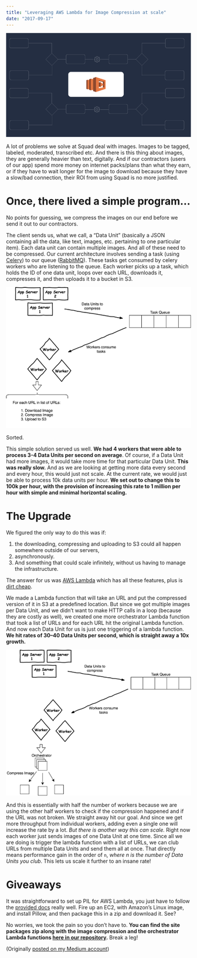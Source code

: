 ```yaml
---
title: "Leveraging AWS Lambda for Image Compression at scale"
date: "2017-09-17"
---
```


![](images/e83ba-1vfbwrzfzj-srjdv_qr80vq.png)

A lot of problems we solve at Squad deal with images. Images to be tagged, labeled, moderated, transcribed etc. And there is this thing about images, they are generally heavier than text, digitally. And if our contractors (users of our app) spend more money on internet packs/plans than what they earn, or if they have to wait longer for the image to download because they have a slow/bad connection, their ROI from using Squad is no more justified.

# Once, there lived a simple program…

No points for guessing, we compress the images on our end before we send it out to our contractors.

The client sends us, what we call, a “Data Unit” (basically a JSON containing all the data, like text, images, etc. pertaining to one particular item). Each data unit can contain multiple images. And all of these need to be compressed. Our current architecture involves sending a task (using [Celery](http://www.celeryproject.org/)) to our queue ([RabbitMQ](https://www.rabbitmq.com/)). These tasks get consumed by celery workers who are listening to the queue. Each worker picks up a task, which holds the ID of one data unit, loops over each URL, downloads it, compresses it, and then uploads it to a bucket in S3.

![](images/12ea7-144kuzuj-324ptwdglvddtw.png)

Sorted.

This simple solution served us well. **We had 4 workers that were able to process 3-4 Data Units per second on average**. Of course, if a Data Unit had more images, it would take more time for that particular Data Unit. **This was really slow.** And as we are looking at getting more data every second and every hour, this would just not scale. At the current rate, we would just be able to process 10k data units per hour. **We set out to change this to 100k per hour, with the provision of increasing this rate to 1 million per hour with simple and minimal horizontal scaling.**

# The Upgrade

We figured the only way to do this was if:

1. the downloading, compressing and uploading to S3 could all happen somewhere outside of our servers,
2. asynchronously.
3. And something that could scale infinitely, without us having to manage the infrastructure.

The answer for us was [AWS Lambda](http://docs.aws.amazon.com/lambda/latest/dg/welcome.html) which has all these features, plus is [dirt cheap](https://aws.amazon.com/lambda/pricing/).

We made a Lambda function that will take an URL and put the compressed version of it in S3 at a predefined location. But since we got multiple images per Data Unit, and we didn’t want to make HTTP calls in a loop (because they are costly as well), we created one more orchestrator Lambda function that took a list of URLs and for each URL hit the original Lambda function. And now each Data Unit for us is just one triggering of a lambda function. **We hit rates of 30–40 Data Units per second, which is straight away a 10x growth.**

![](images/25da1-1hzqohfvyrzse0kqrj0d2ma.png)

And this is essentially with half the number of workers because we are using the other half workers to check if the compression happened and if the URL was not broken. We straight away hit our goal. And since we get more throughput from individual workers, adding even a single one will increase the rate by a lot. _But there is another way this can scale._ Right now each worker just sends images of one Data Unit at one time. Since all we are doing is trigger the lambda function with a list of URLs, we can club URLs from multiple Data Units and send them all at once. That directly means performance gain in the order of `n`, _where n is the number of Data Units you club_. This lets us scale it further to an insane rate!

# Giveaways

It was straightforward to set up PIL for AWS Lambda, you just have to follow the [provided docs](http://docs.aws.amazon.com/lambda/latest/dg/with-s3-example-deployment-pkg.html) really well. Fire up an EC2, with Amazon’s Linux image, and install Pillow, and then package this in a zip and download it. See?

No worries, we took the pain so you don’t have to. **You can find the site packages zip along with the image compression and the orchestrator Lambda functions [here in our repository](https://github.com/squadrun/lambda-image-compression).** Break a leg!

(Originally [posted on my Medium account](https://medium.com/squad-engineering/leveraging-aws-lambda-for-image-compression-at-scale-a01afd756a12))
